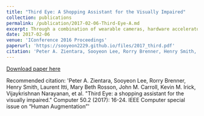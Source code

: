 ```yaml
---
title: "Third Eye: A Shopping Assistant for the Visually Impaired"
collection: publications
permalink: /publication/2017-02-06-Third-Eye-A.md
excerpt: Through a combination of wearable cameras, hardware accelerators, and algorithms, a vision-based automatic shopping assistant allows users with limited or no sight to select products from grocery shelves. 
date: 2017-02-06
venue: 'IConference 2016 Proceedings'
paperurl: 'https://sooyeon2229.github.io/files/2017_third.pdf'
citation: 'Peter A. Zientara, Sooyeon Lee, Rorry Brenner, Henry Smith, Laurent Itti, Mary Beth Rosson, John M. Carroll, Kevin M. Irick, Vijaykrishnan Narayanan . "Third Eye: a shopping assistant for the visually impaired." Computer 50.2 (2017): 16-24. IEEE Computer special issue on “Human Augmentation”'
---
```


[Download paper here](https://sooyeon2229.github.io/files/2017_third.pdf)

Recommended citation: 'Peter A. Zientara, Sooyeon Lee, Rorry Brenner, Henry Smith, Laurent Itti, Mary Beth Rosson, John M. Carroll, Kevin M. Irick, Vijaykrishnan Narayanan, et al. "Third Eye: a shopping assistant for the visually impaired." Computer 50.2 (2017): 16-24. IEEE Computer special issue on “Human Augmentation”'
